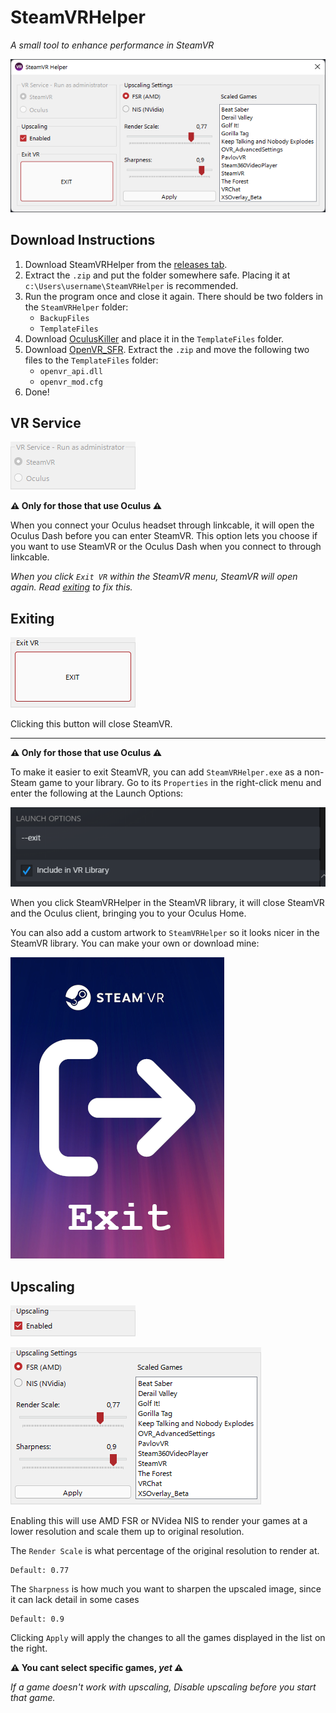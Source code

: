 # SteamVRHelper

_A small tool to enhance performance in SteamVR_

![program](./images/program.png)

## Download Instructions

1. Download SteamVRHelper from the [releases tab](https://github.com/luximus-hunter/SteamVRHelper/releases/latest).
2. Extract the `.zip` and put the folder somewhere safe. Placing it at `c:\Users\username\SteamVRHelper` is recommended.
3. Run the program once and close it again. There should be two folders in the `SteamVRHelper` folder:
    - `BackupFiles`
    - `TemplateFiles`
4. Download [OculusKiller](https://github.com/ItsKaitlyn03/OculusKiller/releases/latest) and place it in the `TemplateFiles` folder.
5. Download [OpenVR_SFR](https://github.com/fholger/openvr_fsr/releases/latest). Extract the `.zip` and move the following two files to the `TemplateFiles` folder:
    - `openvr_api.dll`
    - `openvr_mod.cfg`
6. Done!

## VR Service

![service](./images/service.png)

**⚠️ Only for those that use Oculus ⚠️**

When you connect your Oculus headset through linkcable, it will open the Oculus Dash before you can enter SteamVR. This option lets you choose if you want to use SteamVR or the Oculus Dash when you connect to through linkcable.

_When you click `Exit VR` within the SteamVR menu, SteamVR will open again. Read [exiting](#exiting) to fix this._

## Exiting

![exit](./images/exit.png)

Clicking this button will close SteamVR.

---

**⚠️ Only for those that use Oculus ⚠️**

To make it easier to exit SteamVR, you can add `SteamVRHelper.exe` as a non-Steam game to your library. Go to its `Properties` in the right-click menu and enter the following at the Launch Options:

![launch-options](./images/launch-options.png)

When you click SteamVRHelper in the SteamVR library, it will close SteamVR and the Oculus client, bringing you to your Oculus Home.

You can also add a custom artwork to `SteamVRHelper` so it looks nicer in the SteamVR library. You can make your own or download mine:

![grid](./images/grid.png)

## Upscaling

![enable-upscaling](./images/enable-upscaling.png)

![upscaling](./images/upscaling.png)

Enabling this will use AMD FSR or NVidea NIS to render your games at a lower resolution and scale them up to original resolution.

The `Render Scale` is what percentage of the original resolution to render at.

```
Default: 0.77
```

The `Sharpness` is how much you want to sharpen the upscaled image, since it can lack detail in some cases

```
Default: 0.9
```

Clicking `Apply` will apply the changes to all the games displayed in the list on the right.

**⚠️ You cant select specific games, _yet_ ⚠️**

_If a game doesn't work with upscaling, Disable upscaling before you start that game._